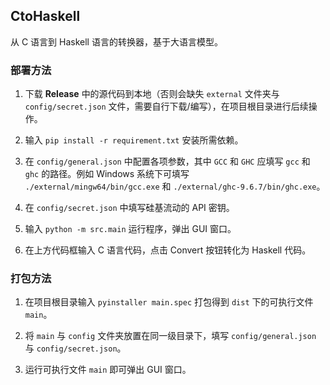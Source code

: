 ## CtoHaskell

从 C 语言到 Haskell 语言的转换器，基于大语言模型。

### 部署方法

  1. 下载 **Release** 中的源代码到本地（否则会缺失 `external` 文件夹与 `config/secret.json` 文件，需要自行下载/编写），在项目根目录进行后续操作。

  2. 输入 `pip install -r requirement.txt` 安装所需依赖。

  3. 在 `config/general.json` 中配置各项参数，其中 `GCC` 和 `GHC` 应填写 `gcc` 和 `ghc` 的路径。例如 Windows 系统下可填写 `./external/mingw64/bin/gcc.exe` 和 `./external/ghc-9.6.7/bin/ghc.exe`。

  4. 在 `config/secret.json` 中填写硅基流动的 API 密钥。

  5. 输入 `python -m src.main` 运行程序，弹出 GUI 窗口。

  6. 在上方代码框输入 C 语言代码，点击 Convert 按钮转化为 Haskell 代码。

### 打包方法

  1. 在项目根目录输入 `pyinstaller main.spec` 打包得到 `dist` 下的可执行文件 `main`。

  2. 将 `main` 与 `config` 文件夹放置在同一级目录下，填写 `config/general.json` 与 `config/secret.json`。

  3. 运行可执行文件 `main` 即可弹出 GUI 窗口。
